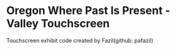 # Oregon Where Past Is Present - Valley Touchscreen
Touchscreen exhibit code created by Fazil(github: pafazil)
